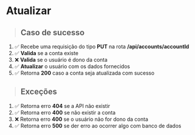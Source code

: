# Atualizar

> ## Caso de sucesso

1. ✅ Recebe uma requisição do tipo **PUT** na rota **/api/accounts/accountId**
2. ✅ **Valida** se a conta existe
3. ❌ **Valida** se o usuário é dono da conta
4. ✅ **Atualizar** o usuário com os dados fornecidos
5. ✅ Retorna **200** caso a conta seja atualizada com sucesso

> ## Exceções

1. ✅ Retorna erro **404** se a API não existir
2. ✅ Retorna erro **400** se não existir a conta
3. ❌ Retorna erro **400** se o usuário não for dono da conta
4. ✅ Retorna erro **500** se der erro ao ocorrer algo com banco de dados